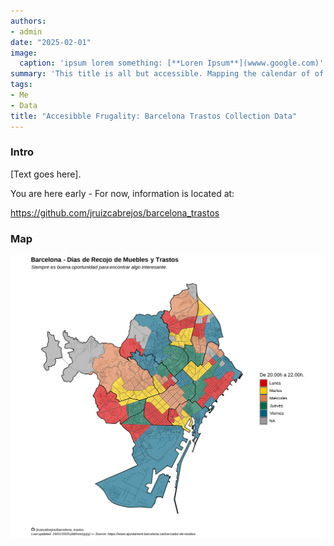 ```yaml
---
authors:
- admin
date: "2025-02-01"
image:
  caption: 'ipsum lorem something: [**Loren Ipsum**](wwww.google.com)'
summary: 'This title is all but accessible. Mapping the calendar of of furniture (trastos) and trash collection from Barcelona Ajuntament website.'
tags:
- Me
- Data
title: "Accesibble Frugality: Barcelona Trastos Collection Data"
---
```


### Intro


[Text goes here]. 

You are here early - For now, information is located at:

https://github.com/jruizcabrejos/barcelona_trastos

### Map

<img src="./Barcelona_Basura_Muebles_Mapa_Dias_AEB.png" alt="barcelona_map_trastos">
